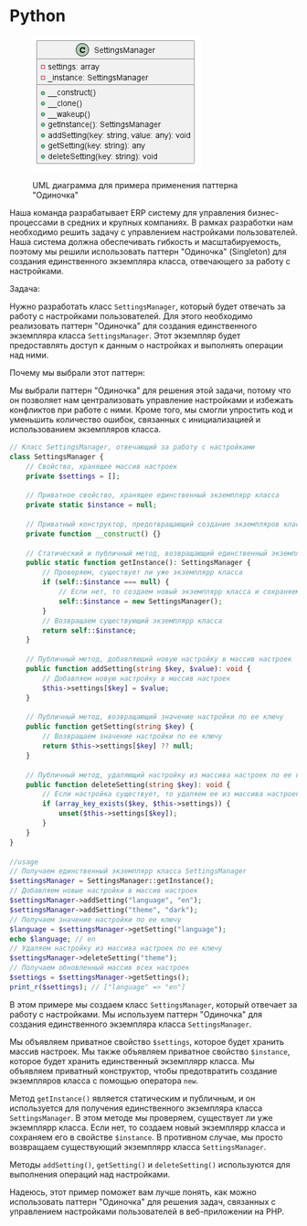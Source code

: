 # Python

<figure><img src="../../../../../.gitbook/assets/image (17).png" alt=""><figcaption><p>UML диаграмма для примера применения паттерна "Одиночка"</p></figcaption></figure>

Наша команда разрабатывает ERP систему для управления бизнес-процессами в средних и крупных компаниях. В рамках разработки нам необходимо решить задачу с управлением настройками пользователей. Наша система должна обеспечивать гибкость и масштабируемость, поэтому мы решили использовать паттерн "Одиночка" (Singleton) для создания единственного экземпляра класса, отвечающего за работу с настройками.

Задача:

Нужно разработать класс `SettingsManager`, который будет отвечать за работу с настройками пользователей. Для этого необходимо реализовать паттерн "Одиночка" для создания единственного экземпляра класса `SettingsManager`. Этот экземпляр будет предоставлять доступ к данным о настройках и выполнять операции над ними.

Почему мы выбрали этот паттерн:

Мы выбрали паттерн "Одиночка" для решения этой задачи, потому что он позволяет нам централизовать управление настройками и избежать конфликтов при работе с ними. Кроме того, мы смогли упростить код и уменьшить количество ошибок, связанных с инициализацией и использованием экземпляров класса.

```php
// Класс SettingsManager, отвечающий за работу с настройками
class SettingsManager {
    // Свойство, хранящее массив настроек
    private $settings = [];

    // Приватное свойство, хранящее единственный экземплярр класса
    private static $instance = null;

    // Приватный конструктор, предотвращающий создание экземпляров класса с помощью оператора new
    private function __construct() {}

    // Статический и публичный метод, возвращающий единственный экземплярр класса SettingsManager
    public static function getInstance(): SettingsManager {
        // Проверяем, существует ли уже экземплярр класса
        if (self::$instance === null) {
            // Если нет, то создаем новый экземплярр класса и сохраняем его в свойстве instance
            self::$instance = new SettingsManager();
        }
        // Возвращаем существующий экземплярр класса
        return self::$instance;
    }

    // Публичный метод, добавляющий новую настройку в массив настроек
    public function addSetting(string $key, $value): void {
        // Добавляем новую настройку в массив настроек
        $this->settings[$key] = $value;
    }

    // Публичный метод, возвращающий значение настройки по ее ключу
    public function getSetting(string $key) {
        // Возвращаем значение настройки по ее ключу
        return $this->settings[$key] ?? null;
    }

    // Публичный метод, удаляющий настройку из массива настроек по ее ключу
    public function deleteSetting(string $key): void {
        // Если настройка существует, то удаляем ее из массива настроек
        if (array_key_exists($key, $this->settings)) {
            unset($this->settings[$key]);
        }
    }
}

//usage
// Получаем единственный экземплярр класса SettingsManager
$settingsManager = SettingsManager::getInstance();
// Добавляем новые настройки в массив настроек
$settingsManager->addSetting("language", "en");
$settingsManager->addSetting("theme", "dark");
// Получаем значение настройки по ее ключу
$language = $settingsManager->getSetting("language");
echo $language; // en
// Удаляем настройку из массива настроек по ее ключу
$settingsManager->deleteSetting("theme");
// Получаем обновленный массив всех настроек
$settings = $settingsManager->getSettings();
print_r($settings); // ["language" => "en"]
```

В этом примере мы создаем класс `SettingsManager`, который отвечает за работу с настройками. Мы используем паттерн "Одиночка" для создания единственного экземпляра класса `SettingsManager`.

Мы объявляем приватное свойство `$settings`, которое будет хранить массив настроек. Мы также объявляем приватное свойство `$instance`, которое будет хранить единственный экземплярр класса. Мы объявляем приватный конструктор, чтобы предотвратить создание экземпляров класса с помощью оператора `new`.

Метод `getInstance()` является статическим и публичным, и он используется для получения единственного экземпляра класса `SettingsManager`. В этом методе мы проверяем, существует ли уже экземплярр класса. Если нет, то создаем новый экземплярр класса и сохраняем его в свойстве `$instance`. В противном случае, мы просто возвращаем существующий экземплярр класса `SettingsManager`.

Методы `addSetting()`, `getSetting()` и `deleteSetting()` используются для выполнения операций над настройками.

Надеюсь, этот пример поможет вам лучше понять, как можно использовать паттерн "Одиночка" для решения задач, связанных с управлением настройками пользователей в веб-приложении на PHP.
